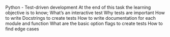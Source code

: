 Python - Test-driven development
At the end of this task the learning objective is to know;
What’s an interactive test
Why tests are important
How to write Docstrings to create tests
How to write documentation for each module and function
What are the basic option flags to create tests
How to find edge cases

